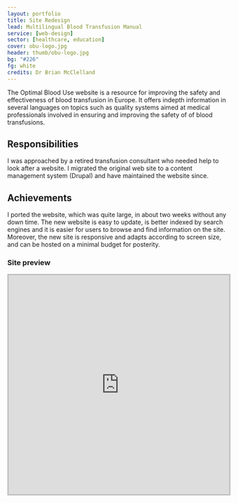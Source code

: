 ```yaml
---
layout: portfolio
title: Site Redesign
lead: Multilingual Blood Transfusion Manual 
service: [web-design]
sector: [healthcare, education]
cover: obu-logo.jpg
header: thumb/obu-logo.jpg
bg: "#226"
fg: white
credits: Dr Brian McClelland 
---
```


  <p class="lead">
    The Optimal Blood Use website is a resource for improving the safety and effectiveness of blood transfusion in Europe. It offers indepth information in several languages on topics such as quality systems aimed at medical professionals involved in ensuring and improving the safety of of blood transfusions.
  </p>
  
  <div class="row">
  <div class="col-sm-6">
    <h2>Responsibilities</h2>
    <p>
      I was approached by a retired transfusion consultant who needed help to look after a website. I migrated the original web site to a content management system (Drupal) and have maintained the website since. 
    </p>
  </div>
  <div class="col-sm-6">
    <h2>Achievements</h2>
    <p>
      I ported the website, which was quite large, in about two weeks without any down time. The new website is easy to update, is better indexed by search engines and it is easier for users to browse and find information on the site. Moreover, the new site is responsive and adapts according to screen size, and can be hosted on a minimal budget for posterity.
    </p>
  </div>
  </div>
  
  <h3>Site preview</h3>

  <div class="col-sm-12">
    <iframe style="border: 3px solid silver; width: 100%; height: 500px;" src="http://optimalblooduse.eu"></iframe> 
  </div>

